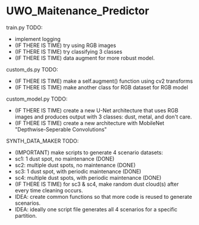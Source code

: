 # UWO_Maitenance_Predictor

train.py TODO:

- implement logging
- (IF THERE IS TIME) try using RGB images
- (IF THERE IS TIME) try classifying 3 classes
- (IF THERE IS TIME) data augment for more robust model.

custom_ds.py TODO:

- (IF THERE IS TIME) make a self.augment() function using cv2 transforms
- (IF THERE IS TIME) make another class for RGB dataset for RGB model

custom_model.py TODO:

- (IF THERE IS TIME) create a new U-Net architecture that uses RGB images and produces output with 3 classes: dust, metal, and don't care.
- (IF THERE IS TIME) create a new architecture with MobileNet "Depthwise-Seperable Convolutions"

SYNTH_DATA_MAKER TODO:

- (IMPORTANT) make scripts to generate 4 scenario datasets:
- sc1: 1 dust spot, no maintenance (DONE)
- sc2: multiple dust spots, no maintenance (DONE)
- sc3: 1 dust spot, with periodic maintenance (DONE)
- sc4: multiple dust spots, with periodic maintenance (DONE)
-  (IF THERE IS TIME) for sc3 & sc4, make random dust cloud(s) after every time cleaning occurs.
- IDEA: create common functions so that more code is reused to generate scenarios.
- IDEA: ideally one script file generates all 4 scenarios for a specific partition.